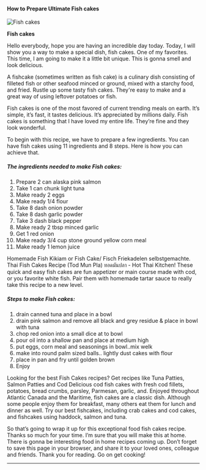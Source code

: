             

#### How to Prepare Ultimate Fish cakes

![Fish cakes](https://img-global.cpcdn.com/recipes/6712773442535424/751x532cq70/fish-cakes-recipe-main-photo.jpg)

**Fish cakes**

Hello everybody, hope you are having an incredible day today. Today, I will show you a way to make a special dish, fish cakes. One of my favorites. This time, I am going to make it a little bit unique. This is gonna smell and look delicious.

A fishcake (sometimes written as fish cake) is a culinary dish consisting of filleted fish or other seafood minced or ground, mixed with a starchy food, and fried. Rustle up some tasty fish cakes. They're easy to make and a great way of using leftover potatoes or fish.

Fish cakes is one of the most favored of current trending meals on earth. It’s simple, it’s fast, it tastes delicious. It’s appreciated by millions daily. Fish cakes is something that I have loved my entire life. They’re fine and they look wonderful.

To begin with this recipe, we have to prepare a few ingredients. You can have fish cakes using 11 ingredients and 8 steps. Here is how you can achieve that.

##### The ingredients needed to make Fish cakes:

1.  Prepare 2 can alaska pink salmon
2.  Take 1 can chunk light tuna
3.  Make ready 2 eggs
4.  Make ready 1/4 flour
5.  Take 8 dash onion powder
6.  Take 8 dash garlic powder
7.  Take 3 dash black pepper
8.  Make ready 2 tbsp minced garlic
9.  Get 1 red onion
10.  Make ready 3/4 cup stone ground yellow corn meal
11.  Make ready 1 lemon juice

Homemade Fish Kikiam or Fish Cake/ Fisch Friekadelen selbstgemachte. Thai Fish Cakes Recipe (Tod Mun Pla) ทอดมันปลา - Hot Thai Kitchen! These quick and easy fish cakes are fun appetizer or main course made with cod, or you favorite white fish. Pair them with homemade tartar sauce to really take this recipe to a new level.

##### Steps to make Fish cakes:

1.  drain canned tuna and place in a bowl
2.  drain pink salmon and remove all black and grey residue & place in bowl with tuna
3.  chop red onion into a small dice at to bowl
4.  pour oil into a shallow pan and place at medium high
5.  put eggs, corn meal and seasonings in bowl..mix welk
6.  make into round palm sized balls.. lightly dust cakes with flour
7.  place in pan and fry until golden brown
8.  Enjoy

Looking for the best Fish Cakes recipes? Get recipes like Tuna Patties, Salmon Patties and Cod Delicious cod fish cakes with fresh cod fillets, potatoes, bread crumbs, parsley, Parmesan, garlic, and. Enjoyed throughout Atlantic Canada and the Maritime, fish cakes are a classic dish. Although some people enjoy them for breakfast, many others eat them for lunch and dinner as well. Try our best fishcakes, including crab cakes and cod cakes, and fishcakes using haddock, salmon and tuna.

So that’s going to wrap it up for this exceptional food fish cakes recipe. Thanks so much for your time. I’m sure that you will make this at home. There is gonna be interesting food in home recipes coming up. Don’t forget to save this page in your browser, and share it to your loved ones, colleague and friends. Thank you for reading. Go on get cooking!

* * *